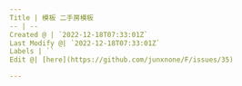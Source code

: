 ```yaml
---
Title | 模板 二手房模板
-- | --
Created @ | `2022-12-18T07:33:01Z`
Last Modify @| `2022-12-18T07:33:01Z`
Labels | ``
Edit @| [here](https://github.com/junxnone/F/issues/35)

---
```


